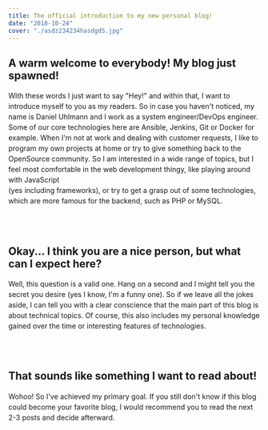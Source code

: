 ```yaml
---
title: The official introduction to my new personal blog!
date: "2018-10-24"
cover: "./asdz234234hasdgdS.jpg"
---
```


## A warm welcome to everybody! My blog just spawned!

<p style = "line-height: 1.5;">With these words I just want to say "Hey!" and within that, I want to introduce myself to you as my readers. So in case you haven't noticed, my name is Daniel Uhlmann and I work as a system engineer/DevOps engineer. Some of our core technologies here are Ansible, Jenkins, Git or Docker for example. When I'm not at work and dealing with customer requests, I like to program my own projects at home or try to give something back to the OpenSource community. So I am interested in a wide range of topics, but I feel most comfortable in the web development thingy, like playing around with JavaScript <br>(yes including frameworks), or try to get a grasp out of some technologies, which are more famous for the backend, such as PHP or MySQL.</p>
<br></br>

## Okay... I think you are a nice person, but what can I expect here?

<p style = "line-height: 1.5;">Well, this question is a valid one. Hang on a second and I might tell you the secret you desire (yes I know, I'm a funny one). So if we leave all the jokes aside, I can tell you with a clear conscience that the main part of this blog is about technical topics. Of course, this also includes my personal knowledge gained over the time or interesting features of technologies.</p>

<br></br>
## That sounds like something I want to read about!

<p style = "line-height: 1.5;">Wohoo! So I've achieved my primary goal. If you still don't know if this blog could become your favorite blog, I would recommend you to read the next 2-3 posts and decide afterward.</p>
